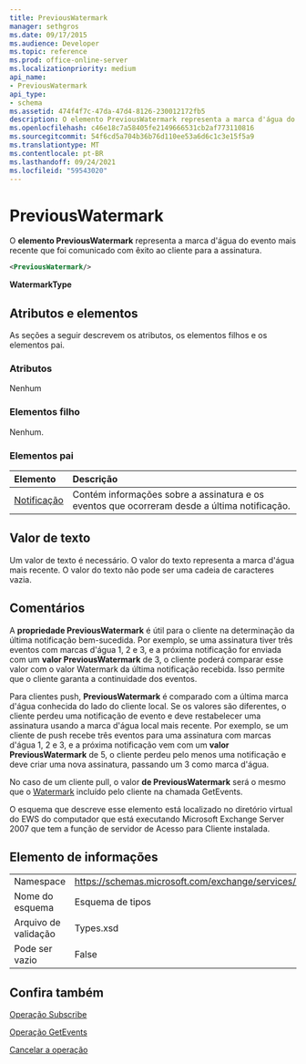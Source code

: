 ```yaml
---
title: PreviousWatermark
manager: sethgros
ms.date: 09/17/2015
ms.audience: Developer
ms.topic: reference
ms.prod: office-online-server
ms.localizationpriority: medium
api_name:
- PreviousWatermark
api_type:
- schema
ms.assetid: 474f4f7c-47da-47d4-8126-230012172fb5
description: O elemento PreviousWatermark representa a marca d'água do evento mais recente que foi comunicado com êxito ao cliente para a assinatura.
ms.openlocfilehash: c46e18c7a58405fe2149666531cb2af773110816
ms.sourcegitcommit: 54f6cd5a704b36b76d110ee53a6d6c1c3e15f5a9
ms.translationtype: MT
ms.contentlocale: pt-BR
ms.lasthandoff: 09/24/2021
ms.locfileid: "59543020"
---
```

# <a name="previouswatermark"></a>PreviousWatermark

O **elemento PreviousWatermark** representa a marca d'água do evento mais recente que foi comunicado com êxito ao cliente para a assinatura. 
  
```xml
<PreviousWatermark/>
```

 **WatermarkType**
## <a name="attributes-and-elements"></a>Atributos e elementos

As seções a seguir descrevem os atributos, os elementos filhos e os elementos pai.
  
### <a name="attributes"></a>Atributos

Nenhum
  
### <a name="child-elements"></a>Elementos filho

Nenhum.
  
### <a name="parent-elements"></a>Elementos pai

|**Elemento**|**Descrição**|
|:-----|:-----|
|[Notificação](notification-ex15websvcsotherref.md) <br/> |Contém informações sobre a assinatura e os eventos que ocorreram desde a última notificação.  <br/> |
   
## <a name="text-value"></a>Valor de texto

Um valor de texto é necessário. O valor do texto representa a marca d'água mais recente. O valor do texto não pode ser uma cadeia de caracteres vazia.
  
## <a name="remarks"></a>Comentários

A **propriedade PreviousWatermark** é útil para o cliente na determinação da última notificação bem-sucedida. Por exemplo, se uma assinatura tiver três eventos com marcas d'água 1, 2 e 3, e a próxima notificação for enviada com um **valor PreviousWatermark** de 3, o cliente poderá comparar esse valor com o valor Watermark da última notificação recebida. Isso permite que o cliente garanta a continuidade dos eventos. 
  
Para clientes push, **PreviousWatermark** é comparado com a última marca d'água conhecida do lado do cliente local. Se os valores são diferentes, o cliente perdeu uma notificação de evento e deve restabelecer uma assinatura usando a marca d'água local mais recente. Por exemplo, se um cliente de push recebe três eventos para uma assinatura com marcas d'água 1, 2 e 3, e a próxima notificação vem com um **valor PreviousWatermark** de 5, o cliente perdeu pelo menos uma notificação e deve criar uma nova assinatura, passando um 3 como marca d'água. 
  
No caso de um cliente pull, o valor **de PreviousWatermark** será o mesmo que o [Watermark](watermark.md) incluído pelo cliente na chamada GetEvents. 
  
O esquema que descreve esse elemento está localizado no diretório virtual do EWS do computador que está executando Microsoft Exchange Server 2007 que tem a função de servidor de Acesso para Cliente instalada.
  
## <a name="element-information"></a>Elemento de informações

|||
|:-----|:-----|
|Namespace  <br/> |https://schemas.microsoft.com/exchange/services/2006/types  <br/> |
|Nome do esquema  <br/> |Esquema de tipos  <br/> |
|Arquivo de validação  <br/> |Types.xsd  <br/> |
|Pode ser vazio  <br/> |False  <br/> |
   
## <a name="see-also"></a>Confira também



[Operação Subscribe](subscribe-operation.md)
  
[Operação GetEvents](getevents-operation.md)
  
[Cancelar a operação](unsubscribe-operation.md)

